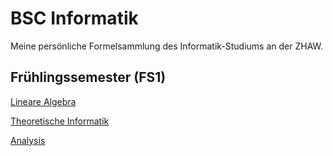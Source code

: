 # BSC Informatik

Meine persönliche Formelsammlung des Informatik-Studiums an der ZHAW.


## Frühlingssemester (FS1)
[Lineare Algebra](LA/LA2/Readme.md)

[Theoretische Informatik](TheoretischeInformatik/Readme.md)

[Analysis](Analysis/Readme.md)
